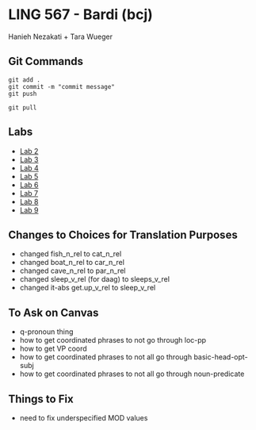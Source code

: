 # LING 567 - Bardi (bcj)
Hanieh Nezakati + Tara Wueger

## Git Commands
```
git add .
git commit -m "commit message"
git push

git pull
```

## Labs
- [Lab 2](labs/lab2/README.md)
- [Lab 3](labs/lab3/README.md)
- [Lab 4](labs/lab4/README.md)
- [Lab 5](labs/lab5/README.md)
- [Lab 6](labs/lab6/README.md)
- [Lab 7](labs/lab7/README.md)
- [Lab 8](labs/lab8/README.md)
- [Lab 9](labs/lab9/README.md)

## Changes to Choices for Translation Purposes
- changed fish_n_rel to cat_n_rel
- changed boat_n_rel to car_n_rel
- changed cave_n_rel to par_n_rel
- changed sleep_v_rel (for daag) to sleeps_v_rel
- changed it-abs get.up_v_rel to sleep_v_rel

## To Ask on Canvas
- q-pronoun thing
- how to get coordinated phrases to not go through loc-pp
- how to get VP coord
- how to get coordinated phrases to not all go through basic-head-opt-subj
- how to get coordinated phrases to not all go through noun-predicate

## Things to Fix
- need to fix underspecified MOD values